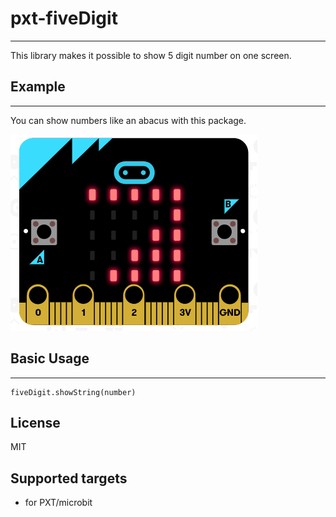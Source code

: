 # pxt-fiveDigit
---
This library makes it possible to show 5 digit number on one screen.

## Example
---
You can show numbers like an abacus with this package.

![Test](https://github.com/mbitfun/pxt-fiveDigit/blob/readme/statics/picture.PNG "test")

## Basic Usage
---
```
fiveDigit.showString(number)
```


## License

MIT

## Supported targets

* for PXT/microbit
